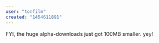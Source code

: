 ```yaml
---
user: "tonfilm"
created: "1454611891"
---
```


FYI, the huge alpha-downloads just got 100MB smaller. yey!
